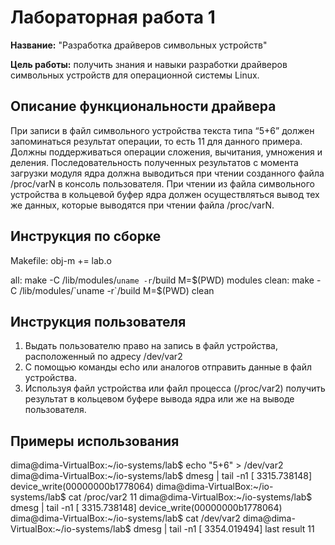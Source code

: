 # Лабораторная работа 1

**Название:** "Разработка драйверов символьных устройств"

**Цель работы:** получить знания и навыки разработки драйверов символьных устройств для операционной системы Linux.


## Описание функциональности драйвера

При записи в файл символьного устройства текста типа “5+6” должен запоминаться результат операции, то есть 11 для данного примера. Должны поддерживаться операции сложения, вычитания, умножения и деления. Последовательность полученных результатов с момента загрузки модуля ядра должна выводиться при чтении созданного файла /proc/varN в консоль пользователя.
При чтении из файла символьного устройства в кольцевой буфер ядра должен осуществляться вывод тех же данных, которые выводятся при чтении файла /proc/varN.

## Инструкция по сборке
Makefile:
obj-m += lab.o

all:
	make -C /lib/modules/`uname -r`/build M=$(PWD) modules
clean:
	make -C /lib/modules/`uname -r`/build M=$(PWD) clean

## Инструкция пользователя

1) Выдать пользователю право на запись в файл устройства, расположенный по адресу /dev/var2
2) С помощью команды echo или аналогов отправить данные в файл устройства.
3) Используя файл устройства или файл процесса (/proc/var2) получить результат в кольцевом буфере вывода ядра или же на выводе пользователя.

## Примеры использования

dima@dima-VirtualBox:~/io-systems/lab$ echo "5+6" > /dev/var2
dima@dima-VirtualBox:~/io-systems/lab$ dmesg | tail -n1
[ 3315.738148] device_write(00000000b1778064)
dima@dima-VirtualBox:~/io-systems/lab$ cat /proc/var2
11
dima@dima-VirtualBox:~/io-systems/lab$ dmesg | tail -n1
[ 3315.738148] device_write(00000000b1778064)
dima@dima-VirtualBox:~/io-systems/lab$ cat /dev/var2
dima@dima-VirtualBox:~/io-systems/lab$ dmesg | tail -n1
[ 3354.019494] last result 11


